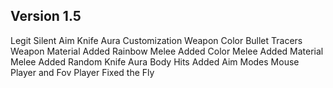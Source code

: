 Version 1.5
-------------
Legit Silent Aim
Knife Aura
Customization
Weapon Color
Bullet Tracers
Weapon Material
Added Rainbow Melee
Added Color Melee
Added Material Melee
Added Random Knife Aura Body Hits
Added Aim Modes Mouse Player and Fov Player
Fixed the Fly
